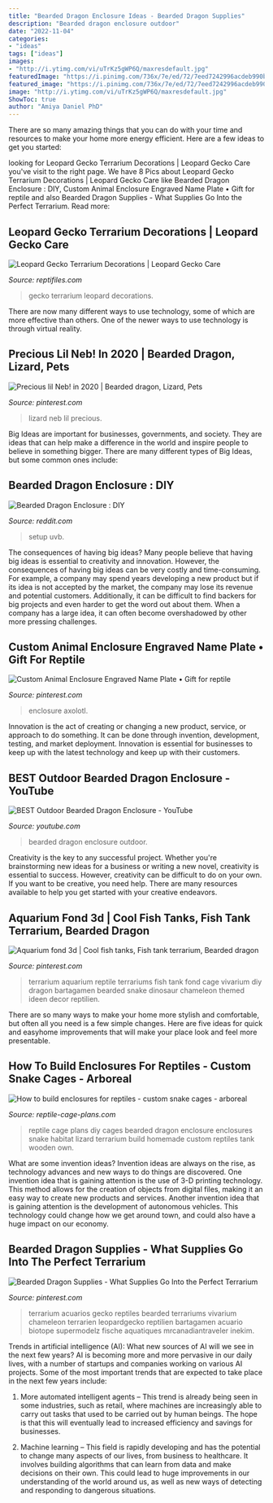 ```yaml
---
title: "Bearded Dragon Enclosure Ideas - Bearded Dragon Supplies"
description: "Bearded dragon enclosure outdoor"
date: "2022-11-04"
categories:
- "ideas"
tags: ["ideas"]
images:
- "http://i.ytimg.com/vi/uTrKz5gWP6Q/maxresdefault.jpg"
featuredImage: "https://i.pinimg.com/736x/7e/ed/72/7eed7242996acdeb990bcf263b314379.jpg"
featured_image: "https://i.pinimg.com/736x/7e/ed/72/7eed7242996acdeb990bcf263b314379.jpg"
image: "http://i.ytimg.com/vi/uTrKz5gWP6Q/maxresdefault.jpg"
ShowToc: true
author: "Amiya Daniel PhD"
---
```



There are so many amazing things that you can do with your time and resources to make your home more energy efficient. Here are a few ideas to get you started:

	

		
looking for Leopard Gecko Terrarium Decorations | Leopard Gecko Care you've visit to the right page. We have 8 Pics about Leopard Gecko Terrarium Decorations | Leopard Gecko Care like Bearded Dragon Enclosure : DIY, Custom Animal Enclosure Engraved Name Plate • Gift for reptile and also Bearded Dragon Supplies - What Supplies Go Into the Perfect Terrarium. Read more:
		
    
## Leopard Gecko Terrarium Decorations | Leopard Gecko Care

<img loading=lazy src="https://i0.wp.com/reptifiles.com/wp-content/uploads/2017/06/292J.jpg?fit=905%2C569&amp;ssl=1" onerror="this.onerror=null;this.src='https://tse2.mm.bing.net/th?id=OIP.E6oFtKJ2jR_0xljWiM8JsAHaEq&amp;pid=15.1';" alt="Leopard Gecko Terrarium Decorations | Leopard Gecko Care">

_Source: reptifiles.com_

>gecko terrarium leopard decorations. 

	

There are now many different ways to use technology, some of which are more effective than others. One of the newer ways to use technology is through virtual reality.

    
## Precious Lil Neb! In 2020 | Bearded Dragon, Lizard, Pets

<img loading=lazy src="https://i.pinimg.com/736x/4c/84/48/4c84488b31e1e57b89742507fbde0c15.jpg" onerror="this.onerror=null;this.src='https://tse1.mm.bing.net/th?id=OIP.uDuTYkcZ_EQ2CQVbS1MdMQHaJ3&amp;pid=15.1';" alt="Precious lil Neb! in 2020 | Bearded dragon, Lizard, Pets">

_Source: pinterest.com_

>lizard neb lil precious. 

	

Big Ideas are important for businesses, governments, and society. They are ideas that can help make a difference in the world and inspire people to believe in something bigger. There are many different types of Big Ideas, but some common ones include: 

    
## Bearded Dragon Enclosure : DIY

<img loading=lazy src="https://external-preview.redd.it/qOuWjlkIF_S_S8Sx50KVx9A2C5X9hjRvsx-lbYhQH4o.jpg?auto=webp&amp;s=2e33a813a5fe4b0ebb6c016619780fe5703de8f2" onerror="this.onerror=null;this.src='https://tse4.mm.bing.net/th?id=OIP.GF7In8VPhJyMTnx60KhR9gHaJ4&amp;pid=15.1';" alt="Bearded Dragon Enclosure : DIY">

_Source: reddit.com_

>setup uvb. 

	

The consequences of having big ideas?
Many people believe that having big ideas is essential to creativity and innovation. However, the consequences of having big ideas can be very costly and time-consuming. For example, a company may spend years developing a new product but if its idea is not accepted by the market, the company may lose its revenue and potential customers. Additionally, it can be difficult to find backers for big projects and even harder to get the word out about them. When a company has a large idea, it can often become overshadowed by other more pressing challenges.

    
## Custom Animal Enclosure Engraved Name Plate • Gift For Reptile

<img loading=lazy src="https://i.pinimg.com/736x/7e/ed/72/7eed7242996acdeb990bcf263b314379.jpg" onerror="this.onerror=null;this.src='https://tse3.mm.bing.net/th?id=OIP.hdFRMqt2DMP1UHasmJRhDwHaHa&amp;pid=15.1';" alt="Custom Animal Enclosure Engraved Name Plate • Gift for reptile">

_Source: pinterest.com_

>enclosure axolotl. 

	

Innovation is the act of creating or changing a new product, service, or approach to do something. It can be done through invention, development, testing, and market deployment. Innovation is essential for businesses to keep up with the latest technology and keep up with their customers.

    
## BEST Outdoor Bearded Dragon Enclosure - YouTube

<img loading=lazy src="http://i.ytimg.com/vi/uTrKz5gWP6Q/maxresdefault.jpg" onerror="this.onerror=null;this.src='https://tse4.mm.bing.net/th?id=OIP.dFIsfWu57P22p7BDSN3NrQHaEK&amp;pid=15.1';" alt="BEST Outdoor Bearded Dragon Enclosure - YouTube">

_Source: youtube.com_

>bearded dragon enclosure outdoor. 

	

Creativity is the key to any successful project. Whether you're brainstorming new ideas for a business or writing a new novel, creativity is essential to success. However, creativity can be difficult to do on your own. If you want to be creative, you need help. There are many resources available to help you get started with your creative endeavors.

    
## Aquarium Fond 3d | Cool Fish Tanks, Fish Tank Terrarium, Bearded Dragon

<img loading=lazy src="https://i.pinimg.com/736x/d9/2c/51/d92c51dc8298fdf8d10fc36c6b21042a.jpg" onerror="this.onerror=null;this.src='https://tse3.mm.bing.net/th?id=OIP.x4CjV1DUaAcapf332ecDDgHaJ3&amp;pid=15.1';" alt="Aquarium fond 3d | Cool fish tanks, Fish tank terrarium, Bearded dragon">

_Source: pinterest.com_

>terrarium aquarium reptile terrariums fish tank fond cage vivarium diy dragon bartagamen bearded snake dinosaur chameleon themed ideen decor reptilien. 

	

There are so many ways to make your home more stylish and comfortable, but often all you need is a few simple changes. Here are five ideas for quick and easyhome improvements that will make your place look and feel more presentable.

    
## How To Build Enclosures For Reptiles - Custom Snake Cages - Arboreal

<img loading=lazy src="https://www.reptile-cage-plans.com/gallery/galimages/Misc001.jpg" onerror="this.onerror=null;this.src='https://tse2.mm.bing.net/th?id=OIP.6tljcDk9qseXY_MXcFBtFAHaFj&amp;pid=15.1';" alt="How to build enclosures for reptiles - custom snake cages - arboreal">

_Source: reptile-cage-plans.com_

>reptile cage plans diy cages bearded dragon enclosure enclosures snake habitat lizard terrarium build homemade custom reptiles tank wooden own. 

	

What are some invention ideas?
Invention ideas are always on the rise, as technology advances and new ways to do things are discovered. One invention idea that is gaining attention is the use of 3-D printing technology. This method allows for the creation of objects from digital files, making it an easy way to create new products and services. Another invention idea that is gaining attention is the development of autonomous vehicles. This technology could change how we get around town, and could also have a huge impact on our economy.

    
## Bearded Dragon Supplies - What Supplies Go Into The Perfect Terrarium

<img loading=lazy src="https://i.pinimg.com/originals/c8/a8/63/c8a863e8f592f316248a6b247fefce18.jpg" onerror="this.onerror=null;this.src='https://tse2.mm.bing.net/th?id=OIP._MXvW2qlM8i2FKbfgcJ_ugHaJ4&amp;pid=15.1';" alt="Bearded Dragon Supplies - What Supplies Go Into the Perfect Terrarium">

_Source: pinterest.com_

>terrarium acuarios gecko reptiles bearded terrariums vivarium chameleon terrarien leopardgecko reptilien bartagamen acuario biotope supermodelz fische aquatiques mrcanadiantraveler inekim. 

	

Trends in artificial intelligence (AI): What new sources of AI will we see in the next few years?
AI is becoming more and more pervasive in our daily lives, with a number of startups and companies working on various AI projects. Some of the most important trends that are expected to take place in the next few years include:
1. More automated intelligent agents – This trend is already being seen in some industries, such as retail, where machines are increasingly able to carry out tasks that used to be carried out by human beings. The hope is that this will eventually lead to increased efficiency and savings for businesses.

2. Machine learning – This field is rapidly developing and has the potential to change many aspects of our lives, from business to healthcare. It involves building algorithms that can learn from data and make decisions on their own. This could lead to huge improvements in our understanding of the world around us, as well as new ways of detecting and responding to dangerous situations.


